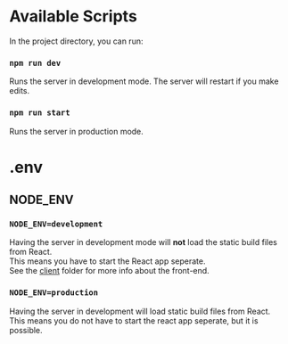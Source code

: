 # Available Scripts

In the project directory, you can run:

### `npm run dev`

Runs the server in development mode. The server will restart if you make edits. <br>

### `npm run start`

Runs the server in production mode. <br>


# .env

## NODE_ENV
### `NODE_ENV=development`
Having the server in development mode will <b>not</b> load the static build files from React. <br>
This means you have to start the React app seperate. <br>
See the [client](./client) folder for more info about the front-end.

### `NODE_ENV=production`
Having the server in development will load static build files from React. <br>
This means you do not have to start the react app seperate, but it is possible.

